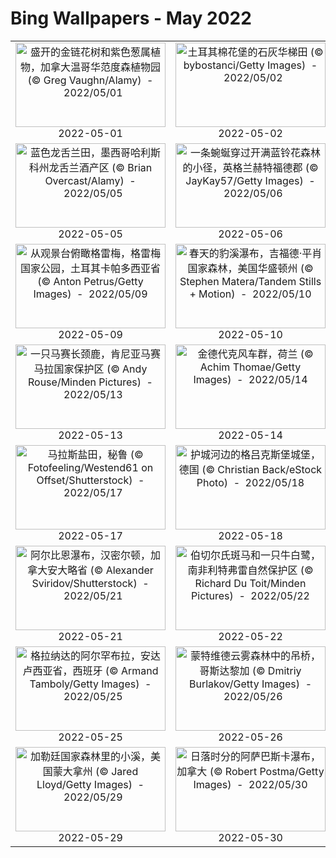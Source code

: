# Bing Wallpapers - May 2022

| | | | |
|:-------------------------:|:-------------------------:|:-------------------------:|:-------------------------:|
| <a href="https://cn.bing.com/th?id=OHR.VanBlooms_ZH-CN6370306779_UHD.jpg" target="_blank"><img src="https://cn.bing.com/th?id=OHR.VanBlooms_ZH-CN6370306779_UHD.jpg&w=480" width="240" height="135" alt="盛开的金链花树和紫色葱属植物，加拿大温哥华范度森植物园 (© Greg Vaughn/Alamy)  -  2022/05/01" title="盛开的金链花树和紫色葱属植物，加拿大温哥华范度森植物园 (© Greg Vaughn/Alamy)  -  2022/05/01"></a><br>2022-05-01<br> | <a href="https://cn.bing.com/th?id=OHR.TravertineTurkey_ZH-CN6430409651_UHD.jpg" target="_blank"><img src="https://cn.bing.com/th?id=OHR.TravertineTurkey_ZH-CN6430409651_UHD.jpg&w=480" width="240" height="135" alt="土耳其棉花堡的石灰华梯田 (© bybostanci/Getty Images)  -  2022/05/02" title="土耳其棉花堡的石灰华梯田 (© bybostanci/Getty Images)  -  2022/05/02"></a><br>2022-05-02<br> | <a href="https://cn.bing.com/th?id=OHR.DuckHen_ZH-CN6493617016_UHD.jpg" target="_blank"><img src="https://cn.bing.com/th?id=OHR.DuckHen_ZH-CN6493617016_UHD.jpg&w=480" width="240" height="135" alt="鸳鸯妈妈和小鸳鸯们，韩国 (© VDCM image/Getty Images)  -  2022/05/03" title="鸳鸯妈妈和小鸳鸯们，韩国 (© VDCM image/Getty Images)  -  2022/05/03"></a><br>2022-05-03<br> | <a href="https://cn.bing.com/th?id=OHR.TofinoOcean_ZH-CN6555392161_UHD.jpg" target="_blank"><img src="https://cn.bing.com/th?id=OHR.TofinoOcean_ZH-CN6555392161_UHD.jpg&w=480" width="240" height="135" alt="托菲诺的麦肯齐海滩，加拿大不列颠哥伦比亚省 (© Robert Postma/Plainpicture/Design Pics)  -  2022/05/04" title="托菲诺的麦肯齐海滩，加拿大不列颠哥伦比亚省 (© Robert Postma/Plainpicture/Design Pics)  -  2022/05/04"></a><br>2022-05-04<br> |
| <a href="https://cn.bing.com/th?id=OHR.JaliscoAgave_ZH-CN6612544241_UHD.jpg" target="_blank"><img src="https://cn.bing.com/th?id=OHR.JaliscoAgave_ZH-CN6612544241_UHD.jpg&w=480" width="240" height="135" alt="蓝色龙舌兰田，墨西哥哈利斯科州龙舌兰酒产区 (© Brian Overcast/Alamy)  -  2022/05/05" title="蓝色龙舌兰田，墨西哥哈利斯科州龙舌兰酒产区 (© Brian Overcast/Alamy)  -  2022/05/05"></a><br>2022-05-05<br> | <a href="https://cn.bing.com/th?id=OHR.HertfordshireBluebells_ZH-CN1027832085_UHD.jpg" target="_blank"><img src="https://cn.bing.com/th?id=OHR.HertfordshireBluebells_ZH-CN1027832085_UHD.jpg&w=480" width="240" height="135" alt="一条蜿蜒穿过开满蓝铃花森林的小径，英格兰赫特福德郡 (© JayKay57/Getty Images)  -  2022/05/06" title="一条蜿蜒穿过开满蓝铃花森林的小径，英格兰赫特福德郡 (© JayKay57/Getty Images)  -  2022/05/06"></a><br>2022-05-06<br> | <a href="https://cn.bing.com/th?id=OHR.SwedishAntenna_ZH-CN9163420082_UHD.jpg" target="_blank"><img src="https://cn.bing.com/th?id=OHR.SwedishAntenna_ZH-CN9163420082_UHD.jpg&w=480" width="240" height="135" alt="拉西拉ESO天文台上的天文望远镜设备，智利 (© Alberto Ghizzi Panizza/Getty Images)  -  2022/05/07" title="拉西拉ESO天文台上的天文望远镜设备，智利 (© Alberto Ghizzi Panizza/Getty Images)  -  2022/05/07"></a><br>2022-05-07<br> | <a href="https://cn.bing.com/th?id=OHR.MomJoey_ZH-CN1642006600_UHD.jpg" target="_blank"><img src="https://cn.bing.com/th?id=OHR.MomJoey_ZH-CN1642006600_UHD.jpg&w=480" width="240" height="135" alt="考拉熊妈妈和8个月大的宝宝，澳大利亚昆士兰 (© Suzi Eszterhas/Minden Pictures)  -  2022/05/08" title="考拉熊妈妈和8个月大的宝宝，澳大利亚昆士兰 (© Suzi Eszterhas/Minden Pictures)  -  2022/05/08"></a><br>2022-05-08<br> |
| <a href="https://cn.bing.com/th?id=OHR.GoremeNationalPark_ZH-CN1861727385_UHD.jpg" target="_blank"><img src="https://cn.bing.com/th?id=OHR.GoremeNationalPark_ZH-CN1861727385_UHD.jpg&w=480" width="240" height="135" alt="从观景台俯瞰格雷梅，格雷梅国家公园，土耳其卡帕多西亚省 (© Anton Petrus/Getty Images)  -  2022/05/09" title="从观景台俯瞰格雷梅，格雷梅国家公园，土耳其卡帕多西亚省 (© Anton Petrus/Getty Images)  -  2022/05/09"></a><br>2022-05-09<br> | <a href="https://cn.bing.com/th?id=OHR.GiffordPinchot_ZH-CN2050686223_UHD.jpg" target="_blank"><img src="https://cn.bing.com/th?id=OHR.GiffordPinchot_ZH-CN2050686223_UHD.jpg&w=480" width="240" height="135" alt="春天的豹溪瀑布，吉福德·平肖国家森林，美国华盛顿州 (© Stephen Matera/Tandem Stills + Motion)  -  2022/05/10" title="春天的豹溪瀑布，吉福德·平肖国家森林，美国华盛顿州 (© Stephen Matera/Tandem Stills + Motion)  -  2022/05/10"></a><br>2022-05-10<br> | <a href="https://cn.bing.com/th?id=OHR.OiaVillage_ZH-CN2495652522_UHD.jpg" target="_blank"><img src="https://cn.bing.com/th?id=OHR.OiaVillage_ZH-CN2495652522_UHD.jpg&w=480" width="240" height="135" alt="圣托里尼岛上的伊亚镇，希腊 (© Zebra-Studio/Shutterstock)  -  2022/05/11" title="圣托里尼岛上的伊亚镇，希腊 (© Zebra-Studio/Shutterstock)  -  2022/05/11"></a><br>2022-05-11<br> | <a href="https://cn.bing.com/th?id=OHR.RiverBrathay_ZH-CN2718424663_UHD.jpg" target="_blank"><img src="https://cn.bing.com/th?id=OHR.RiverBrathay_ZH-CN2718424663_UHD.jpg&w=480" width="240" height="135" alt="布拉塞河上的雾天黎明，英国湖区国家公园 (© fstopphotography/Getty Images)  -  2022/05/12" title="布拉塞河上的雾天黎明，英国湖区国家公园 (© fstopphotography/Getty Images)  -  2022/05/12"></a><br>2022-05-12<br> |
| <a href="https://cn.bing.com/th?id=OHR.MaasaiGiraffe_ZH-CN2960157829_UHD.jpg" target="_blank"><img src="https://cn.bing.com/th?id=OHR.MaasaiGiraffe_ZH-CN2960157829_UHD.jpg&w=480" width="240" height="135" alt="一只马赛长颈鹿，肯尼亚马赛马拉国家保护区 (© Andy Rouse/Minden Pictures)  -  2022/05/13" title="一只马赛长颈鹿，肯尼亚马赛马拉国家保护区 (© Andy Rouse/Minden Pictures)  -  2022/05/13"></a><br>2022-05-13<br> | <a href="https://cn.bing.com/th?id=OHR.WindmillDay_ZH-CN3115996668_UHD.jpg" target="_blank"><img src="https://cn.bing.com/th?id=OHR.WindmillDay_ZH-CN3115996668_UHD.jpg&w=480" width="240" height="135" alt="金德代克风车群，荷兰 (© Achim Thomae/Getty Images)  -  2022/05/14" title="金德代克风车群，荷兰 (© Achim Thomae/Getty Images)  -  2022/05/14"></a><br>2022-05-14<br> | <a href="https://cn.bing.com/th?id=OHR.BerninaBloodMoon_ZH-CN3349260043_UHD.jpg" target="_blank"><img src="https://cn.bing.com/th?id=OHR.BerninaBloodMoon_ZH-CN3349260043_UHD.jpg&w=480" width="240" height="135" alt="贝尔尼纳山脉和血月，瑞士 (© Bernd Zoller/Shutterstock)  -  2022/05/15" title="贝尔尼纳山脉和血月，瑞士 (© Bernd Zoller/Shutterstock)  -  2022/05/15"></a><br>2022-05-15<br> | <a href="https://cn.bing.com/th?id=OHR.PawneeOwls_ZH-CN3586129981_UHD.jpg" target="_blank"><img src="https://cn.bing.com/th?id=OHR.PawneeOwls_ZH-CN3586129981_UHD.jpg&w=480" width="240" height="135" alt="花丛中的小穴鸮们，美国科罗拉多州 (© Roberta Olenick/Alamy)  -  2022/05/16" title="花丛中的小穴鸮们，美国科罗拉多州 (© Roberta Olenick/Alamy)  -  2022/05/16"></a><br>2022-05-16<br> |
| <a href="https://cn.bing.com/th?id=OHR.SaltPondsMaras_ZH-CN3768334932_UHD.jpg" target="_blank"><img src="https://cn.bing.com/th?id=OHR.SaltPondsMaras_ZH-CN3768334932_UHD.jpg&w=480" width="240" height="135" alt="马拉斯盐田，秘鲁 (© Fotofeeling/Westend61 on Offset/Shutterstock)  -  2022/05/17" title="马拉斯盐田，秘鲁 (© Fotofeeling/Westend61 on Offset/Shutterstock)  -  2022/05/17"></a><br>2022-05-17<br> | <a href="https://cn.bing.com/th?id=OHR.SchlossGluecksburg_ZH-CN4079837227_UHD.jpg" target="_blank"><img src="https://cn.bing.com/th?id=OHR.SchlossGluecksburg_ZH-CN4079837227_UHD.jpg&w=480" width="240" height="135" alt="护城河边的格吕克斯堡城堡，德国 (© Christian Back/eStock Photo)  -  2022/05/18" title="护城河边的格吕克斯堡城堡，德国 (© Christian Back/eStock Photo)  -  2022/05/18"></a><br>2022-05-18<br> | <a href="https://cn.bing.com/th?id=OHR.GlassBridge_ZH-CN4258621683_UHD.jpg" target="_blank"><img src="https://cn.bing.com/th?id=OHR.GlassBridge_ZH-CN4258621683_UHD.jpg&w=480" width="240" height="135" alt="张家界大峡谷玻璃桥，湖南 (© MediaProduction/Getty Images)  -  2022/05/19" title="张家界大峡谷玻璃桥，湖南 (© MediaProduction/Getty Images)  -  2022/05/19"></a><br>2022-05-19<br> | <a href="https://cn.bing.com/th?id=OHR.ApisMellifera_ZH-CN8078623367_UHD.jpg" target="_blank"><img src="https://cn.bing.com/th?id=OHR.ApisMellifera_ZH-CN8078623367_UHD.jpg&w=480" width="240" height="135" alt="Honeybee flying over crocuses in the Tatra Mountains, Poland (© Mirek Kijewski/Getty Images)  -  2022/05/20" title="Honeybee flying over crocuses in the Tatra Mountains, Poland (© Mirek Kijewski/Getty Images)  -  2022/05/20"></a><br>2022-05-20<br> |
| <a href="https://cn.bing.com/th?id=OHR.AlbionFalls_ZH-CN8302577218_UHD.jpg" target="_blank"><img src="https://cn.bing.com/th?id=OHR.AlbionFalls_ZH-CN8302577218_UHD.jpg&w=480" width="240" height="135" alt="阿尔比恩瀑布，汉密尔顿，加拿大安大略省 (© Alexander Sviridov/Shutterstock)  -  2022/05/21" title="阿尔比恩瀑布，汉密尔顿，加拿大安大略省 (© Alexander Sviridov/Shutterstock)  -  2022/05/21"></a><br>2022-05-21<br> | <a href="https://cn.bing.com/th?id=OHR.ZebraEgret_ZH-CN8497454146_UHD.jpg" target="_blank"><img src="https://cn.bing.com/th?id=OHR.ZebraEgret_ZH-CN8497454146_UHD.jpg&w=480" width="240" height="135" alt="伯切尔氏斑马和一只牛白鹭，南非利特弗雷自然保护区 (© Richard Du Toit/Minden Pictures)  -  2022/05/22" title="伯切尔氏斑马和一只牛白鹭，南非利特弗雷自然保护区 (© Richard Du Toit/Minden Pictures)  -  2022/05/22"></a><br>2022-05-22<br> | <a href="https://cn.bing.com/th?id=OHR.RedBellied_ZH-CN8667089924_UHD.jpg" target="_blank"><img src="https://cn.bing.com/th?id=OHR.RedBellied_ZH-CN8667089924_UHD.jpg&w=480" width="240" height="135" alt="彩虹河里的佛罗里达红肚龟，彩虹泉州立公园，佛罗里达 (© Michel Roggo/Minden Pictures)  -  2022/05/23" title="彩虹河里的佛罗里达红肚龟，彩虹泉州立公园，佛罗里达 (© Michel Roggo/Minden Pictures)  -  2022/05/23"></a><br>2022-05-23<br> | <a href="https://cn.bing.com/th?id=OHR.KornatiNP_ZH-CN8829346235_UHD.jpg" target="_blank"><img src="https://cn.bing.com/th?id=OHR.KornatiNP_ZH-CN8829346235_UHD.jpg&w=480" width="240" height="135" alt="科纳提国家公园，克罗地亚 (© Anton Petrus/Getty Images)  -  2022/05/24" title="科纳提国家公园，克罗地亚 (© Anton Petrus/Getty Images)  -  2022/05/24"></a><br>2022-05-24<br> |
| <a href="https://cn.bing.com/th?id=OHR.Alhambra_ZH-CN9040625762_UHD.jpg" target="_blank"><img src="https://cn.bing.com/th?id=OHR.Alhambra_ZH-CN9040625762_UHD.jpg&w=480" width="240" height="135" alt="格拉纳达的阿尔罕布拉，安达卢西亚省，西班牙 (© Armand Tamboly/Getty Images)  -  2022/05/25" title="格拉纳达的阿尔罕布拉，安达卢西亚省，西班牙 (© Armand Tamboly/Getty Images)  -  2022/05/25"></a><br>2022-05-25<br> | <a href="https://cn.bing.com/th?id=OHR.Monteverde_ZH-CN9598634812_UHD.jpg" target="_blank"><img src="https://cn.bing.com/th?id=OHR.Monteverde_ZH-CN9598634812_UHD.jpg&w=480" width="240" height="135" alt="蒙特维德云雾森林中的吊桥，哥斯达黎加 (© Dmitriy Burlakov/Getty Images)  -  2022/05/26" title="蒙特维德云雾森林中的吊桥，哥斯达黎加 (© Dmitriy Burlakov/Getty Images)  -  2022/05/26"></a><br>2022-05-26<br> | <a href="https://cn.bing.com/th?id=OHR.MarinHeadlands_ZH-CN9876016714_UHD.jpg" target="_blank"><img src="https://cn.bing.com/th?id=OHR.MarinHeadlands_ZH-CN9876016714_UHD.jpg&w=480" width="240" height="135" alt="金门大桥和马林岬角，美国加利福尼亚州 (© Jeff Lewis/Tandem Stills + Motion)  -  2022/05/27" title="金门大桥和马林岬角，美国加利福尼亚州 (© Jeff Lewis/Tandem Stills + Motion)  -  2022/05/27"></a><br>2022-05-27<br> | <a href="https://cn.bing.com/th?id=OHR.PurnululuNP_ZH-CN0102753224_UHD.jpg" target="_blank"><img src="https://cn.bing.com/th?id=OHR.PurnululuNP_ZH-CN0102753224_UHD.jpg&w=480" width="240" height="135" alt="波奴鲁鲁国家公园里的邦格尔邦格尔山脉，澳大利亚 (© Francesco Riccardo Iacomino/Getty Images)  -  2022/05/28" title="波奴鲁鲁国家公园里的邦格尔邦格尔山脉，澳大利亚 (© Francesco Riccardo Iacomino/Getty Images)  -  2022/05/28"></a><br>2022-05-28<br> |
| <a href="https://cn.bing.com/th?id=OHR.HyaliteCreek_ZH-CN0400013447_UHD.jpg" target="_blank"><img src="https://cn.bing.com/th?id=OHR.HyaliteCreek_ZH-CN0400013447_UHD.jpg&w=480" width="240" height="135" alt="加勒廷国家森林里的小溪，美国蒙大拿州 (© Jared Lloyd/Getty Images)  -  2022/05/29" title="加勒廷国家森林里的小溪，美国蒙大拿州 (© Jared Lloyd/Getty Images)  -  2022/05/29"></a><br>2022-05-29<br> | <a href="https://cn.bing.com/th?id=OHR.MountFryatt_ZH-CN0611142036_UHD.jpg" target="_blank"><img src="https://cn.bing.com/th?id=OHR.MountFryatt_ZH-CN0611142036_UHD.jpg&w=480" width="240" height="135" alt="日落时分的阿萨巴斯卡瀑布，加拿大 (© Robert Postma/Getty Images)  -  2022/05/30" title="日落时分的阿萨巴斯卡瀑布，加拿大 (© Robert Postma/Getty Images)  -  2022/05/30"></a><br>2022-05-30<br> | <a href="https://cn.bing.com/th?id=OHR.ParrotDay_ZH-CN0775936218_UHD.jpg" target="_blank"><img src="https://cn.bing.com/th?id=OHR.ParrotDay_ZH-CN0775936218_UHD.jpg&w=480" width="240" height="135" alt="展开双翅的绯红金刚鹦鹉，哥斯达黎加 (© Harry Collins/Getty Images)  -  2022/05/31" title="展开双翅的绯红金刚鹦鹉，哥斯达黎加 (© Harry Collins/Getty Images)  -  2022/05/31"></a><br>2022-05-31<br> |  |
